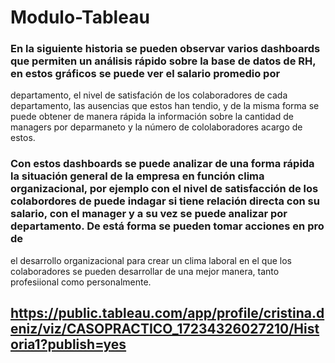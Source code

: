 # Modulo-Tableau

### En la siguiente historia se pueden observar varios dashboards que permiten un análisis rápido sobre la base de datos de RH, en estos gráficos se puede ver el salario promedio por 
departamento, el nivel de satisfación de los colaboradores de cada departamento, las ausencias que estos han tendio, y de la misma forma se puede obtener de manera rápida la información
sobre la cantidad de managers por deparmaneto y la número de cololaboradores acargo de estos.

### Con estos dashboards se puede analizar de una forma rápida la situación general de la empresa en función clima organizacional, por ejemplo con el nivel de satisfacción de los colabordores de puede indagar si tiene relación directa con su salario, con el manager y a su vez se puede analizar por departamento. De está forma se pueden tomar acciones en pro de 
el desarrollo organizacional para crear un clima laboral en el que los colaboradores se pueden desarrollar de una mejor manera, tanto profesiional como personalmente.

## https://public.tableau.com/app/profile/cristina.deniz/viz/CASOPRACTICO_17234326027210/Historia1?publish=yes

